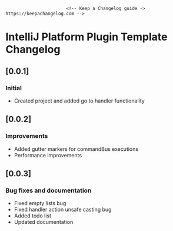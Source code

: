                            <!-- Keep a Changelog guide -> https://keepachangelog.com -->

# IntelliJ Platform Plugin Template Changelog

## [0.0.1]
### Initial
- Created project and added go to handler functionality
## [0.0.2]
### Improvements
- Added gutter markers for commandBus executions 
- Performance improvements
## [0.0.3]
### Bug fixes and documentation
- Fixed empty lists bug
- Fixed handler action unsafe casting bug
- Added todo list
- Updated documentation
